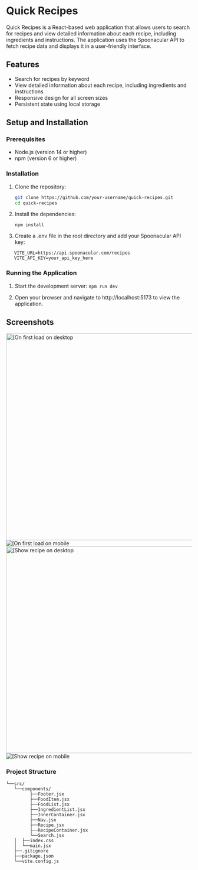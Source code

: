 # Quick Recipes

Quick Recipes is a React-based web application that allows users to search for recipes and view detailed information about each recipe, including ingredients and instructions. The application uses the Spoonacular API to fetch recipe data and displays it in a user-friendly interface.

## Features

- Search for recipes by keyword
- View detailed information about each recipe, including ingredients and instructions
- Responsive design for all screen sizes
- Persistent state using local storage

## Setup and Installation

### Prerequisites

- Node.js (version 14 or higher)
- npm (version 6 or higher)

### Installation

1. Clone the repository:

   ```bash
   git clone https://github.com/your-username/quick-recipes.git
   cd quick-recipes

   ```

2. Install the dependencies:

   `npm install`

3. Create a .env file in the root directory and add your Spoonacular API key:

```
   VITE_URL=https://api.spoonacular.com/recipes
   VITE_API_KEY=your_api_key_here
```

### Running the Application

1. Start the development server:
   `npm run dev`

2. Open your browser and navigate to http://localhost:5173 to view the application.
   
## Screenshots
<img src="images/initial-desktop.png" alt="[On first load on desktop" width="1000" height="560"/>
<img src="images/initial-mobile.png" alt="[On first load on mobile"/>
<img src="images/show-recipe-desktop.png" alt="[Show recipe on desktop" width="1000" height="560"/>
<img src="images/show-recipe-mobile.png" alt="[Show recipe on mobile"/>

### Project Structure

```
└──src/
   └──components/
         ├──Footer.jsx
         ├──FoodItem.jsx
         ├──FoodList.jsx
         ├──IngredientList.jsx
         ├──InnerContainer.jsx
         ├──Nav.jsx
         ├──Recipe.jsx
         ├──RecipeContainer.jsx
         └──Search.jsx
   │  ├──index.css
   │  └──main.jsx
   ├──.gitignore
   ├──package.json
   └──vite.config.js
```
